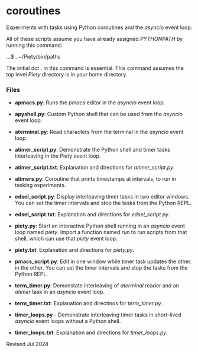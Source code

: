 
coroutines
==========

Experiments with tasks using Python coroutines and the *asyncio* event loop.

All of these scripts assume you have already assigned *PYTHONPATH* by running
this command:

   ...$ . ~/Piety/bin/paths

The initial dot . in this command is essential.  This command assumes 
the top level *Piety* directory is in your home directory.

### Files ###

- **apmacs.py**: Runs the *pmacs* editor in the *asyncio* event loop.

- **apyshell.py**: Custom Python shell that can be used from the *asyncio* 
  event loop.
 
- **aterminal.py**: Read characters from the terminal in the *asyncio* event loop.

- **atimer_script.py**: Demonstrate the Python shell and timer tasks interleaving
  in the Piety event loop.

- **atimer_script.txt**: Explanation and directions for *atimer_script.py*.
 
- **atimers.py**: Coroutine that prints timestamps at intervals, to run
  in tasking experiments.

- **edsel_script.py**: Display interleaving timer tasks in two editor windows.
  You can set the timer intervals and stop the tasks from the Python REPL.

- **edsel_script.txt**: Explanation and directions for *edsel_script.py*.

- **piety.py**: Start an interactive Python shell running in an *asyncio* event loop 
  named *piety*.  Import a function named *run* to run scripts from that 
  shell, which can use that *piety* event loop.

- **piety.txt**: Explanation and directions for *piety.py*.

- **pmacs_script.py**: Edit in one window while timer task updates the other.
  in the other.   You can set the timer intervals and stop the tasks from
  the Python REPL.

- **term_timer.py**: Demonstate interleaving of *aterminal* reader and 
  an *atimer* task in an *asyncio* event loop.

- **term_timer.txt**: Explanation and directinos for *term_timer.py*.

- **timer_loops.py** - Demonstrate interleaving timer tasks in short-lived *asyncio* 
  event loops  without a Python shell.

- **timer_loops.txt**: Explanation and directions for *timer_loops.py*.
     
Revised Jul 2024
 
